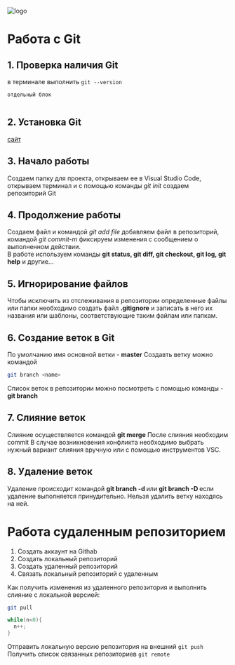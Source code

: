 ![logo](2color-lightbg@2x.png)
# Работа с Git
## 1. Проверка наличия Git
в терминале выполнить `git --version`

```
отдельный блок


```
## 2. Установка Git
[сайт](https://git-scm.com/download/)
## 3. Начало работы
Создаем папку для проекта, открываем ее в Visual Studio Code, открываем терминал и с помощью команды *git init*
создаем репозиторий Git
## 4. Продолжение работы
Создаем файл и командой *git add file* добавляем файл в репозиторий, командой *git commit-m* фиксируем изменения с сообщением о выполненном действии.\
В работе используем команды **git status, git diff, git checkout, git log, git help** и другие...
## 5. Игнорирование файлов
Чтобы исключить из отслеживания в репозитории определенные файлы или папки необходимо создать файл **.gitignore** и записать в него их названия или шаблоны, соответствующие таким файлам или папкам.
## 6. Создание веток в Git
По умолчанию имя основной ветки - **master**
Создавть ветку можно командой
```bash
git branch <name>
```
Список веток в репозитории можно посмотреть с помощью команды - **git branch**
## 7. Слияние веток
Слияние осуществляется командой **git merge**
После слияния необходим commit
В случае возникновения конфликта необходимо выбрать нужный вариант слияния вручную или с помощью инструментов VSC.
## 8. Удаление веток
Удаление происходит командой **git branch -d <name>** или **git branch -D <name>** если удаление выполняется принудительно. Нельзя удалить ветку находясь на ней.

# Работа судаленным репозиторием
1. Создать аккаунт на Githab
2. Создать локальный репозиторий
3. Создать удаленный репозиторий
4. Связать локальный репозиторий с удаленным

Как получить изменения из удаленного репозитория и выполнить слияние с локальной версией:
```bash
git pull
```
```C#
while(n<0){
  n++;
}
```
Отправить локальную версию репозитория на внешний
`git push`
Получить список связанных репозиториев
`git remote`